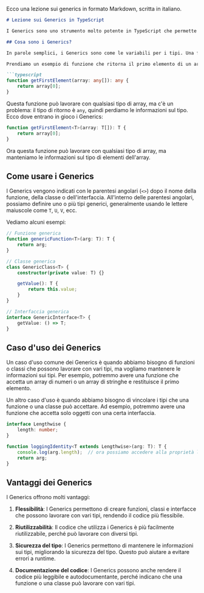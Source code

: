 Ecco una lezione sui generics in formato Markdown, scritta in italiano.

```markdown
# Lezione sui Generics in TypeScript

I Generics sono uno strumento molto potente in TypeScript che permette di creare componenti riutilizzabili in grado di lavorare con vari tipi. 

## Cosa sono i Generics?

In parole semplici, i Generics sono come le variabili per i tipi. Una funzione generica, o una classe o un'interfaccia, può lavorare con diversi tipi, a differenza di una che lavora con un solo tipo fisso.

Prendiamo un esempio di funzione che ritorna il primo elemento di un array:

```typescript
function getFirstElement(array: any[]): any {
    return array[0];
}
```

Questa funzione può lavorare con qualsiasi tipo di array, ma c'è un problema: il tipo di ritorno è `any`, quindi perdiamo le informazioni sul tipo. Ecco dove entrano in gioco i Generics:

```typescript
function getFirstElement<T>(array: T[]): T {
    return array[0];
}
```

Ora questa funzione può lavorare con qualsiasi tipo di array, ma manteniamo le informazioni sul tipo di elementi dell'array.

## Come usare i Generics

I Generics vengono indicati con le parentesi angolari (`<>`) dopo il nome della funzione, della classe o dell'interfaccia. All'interno delle parentesi angolari, possiamo definire uno o più tipi generici, generalmente usando le lettere maiuscole come `T`, `U`, `V`, ecc.

Vediamo alcuni esempi:

```typescript
// Funzione generica
function genericFunction<T>(arg: T): T {
    return arg;
}

// Classe generica
class GenericClass<T> {
    constructor(private value: T) {}

    getValue(): T {
        return this.value;
    }
}

// Interfaccia generica
interface GenericInterface<T> {
    getValue: () => T;
}
```

## Caso d'uso dei Generics

Un caso d'uso comune dei Generics è quando abbiamo bisogno di funzioni o classi che possono lavorare con vari tipi, ma vogliamo mantenere le informazioni sui tipi. Per esempio, potremmo avere una funzione che accetta un array di numeri o un array di stringhe e restituisce il primo elemento.

Un altro caso d'uso è quando abbiamo bisogno di vincolare i tipi che una funzione o una classe può accettare. Ad esempio, potremmo avere una funzione che accetta solo oggetti con una certa interfaccia.

```typescript
interface Lengthwise {
    length: number;
}

function loggingIdentity<T extends Lengthwise>(arg: T): T {
    console.log(arg.length);  // ora possiamo accedere alla proprietà length di arg
    return arg;
}
```

## Vantaggi dei Generics

I Generics offrono molti vantaggi:

1. **Flessibilità**: I Generics permettono di creare funzioni, classi e interfacce che possono lavorare con vari tipi, rendendo il codice più flessibile.

2. **Riutilizzabilità**: Il codice che utilizza i Generics è più facilmente riutilizzabile, perché può lavorare con diversi tipi.

3. **Sicurezza del tipo**: I Generics permettono di mantenere le informazioni sui tipi, migliorando la sicurezza del tipo. Questo può aiutare a evitare errori a runtime.

4. **Documentazione del codice**: I Generics possono anche rendere il codice più leggibile e autodocumentante, perché indicano che una funzione o una classe può lavorare con vari tipi.
